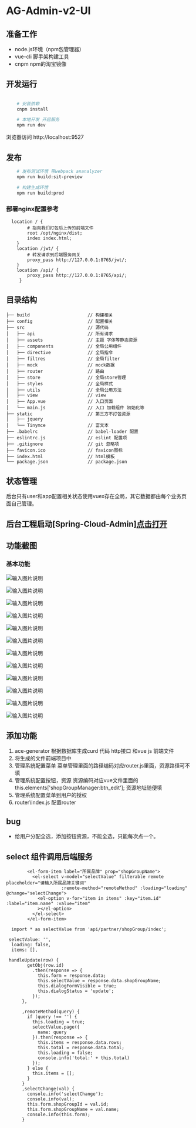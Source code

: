 # AG-Admin-v2-UI 
## 准备工作
- node.js环境（npm包管理器）
- vue-cli 脚手架构建工具
- cnpm  npm的淘宝镜像

## 开发运行
```bash
   
    # 安装依赖  
    cnpm install

    # 本地开发 开启服务
    npm run dev
```
浏览器访问 http://localhost:9527

## 发布
```bash
    # 发布测试环境 带webpack ananalyzer
    npm run build:sit-preview

    # 构建生成环境
    npm run build:prod
```
### 部署nginx配置参考
```
  location / {
        # 指向我们打包后上传的前端文件
        root /opt/nginx/dist;
        index index.html;
    }
    location /jwt/ {
        # 转发请求到后端服务网关
        proxy_pass http://127.0.0.1:8765/jwt/;
    }
    location /api/ {
        proxy_pass http://127.0.0.1:8765/api/;
     }
```

## 目录结构
```shell
├── build                      // 构建相关  
├── config                     // 配置相关
├── src                        // 源代码
│   ├── api                    // 所有请求
│   ├── assets                 // 主题 字体等静态资源
│   ├── components             // 全局公用组件
│   ├── directive              // 全局指令
│   ├── filtres                // 全局filter
│   ├── mock                   // mock数据
│   ├── router                 // 路由
│   ├── store                  // 全局store管理
│   ├── styles                 // 全局样式
│   ├── utils                  // 全局公用方法
│   ├── view                   // view
│   ├── App.vue                // 入口页面
│   └── main.js                // 入口 加载组件 初始化等
├── static                     // 第三方不打包资源
│   ├── jquery
│   └── Tinymce                // 富文本
├── .babelrc                   // babel-loader 配置
├── eslintrc.js                // eslint 配置项
├── .gitignore                 // git 忽略项
├── favicon.ico                // favicon图标
├── index.html                 // html模板
└── package.json               // package.json

```


## 状态管理
后台只有user和app配置相关状态使用vuex存在全局，其它数据都由每个业务页面自己管理。

## 后台工程启动[Spring-Cloud-Admin][点击打开](https://github.com/396191970/Spring-Cloud-Admin)

## 功能截图
### 基本功能
![输入图片说明](https://images.gitee.com/uploads/images/2019/0528/205334_7a892d09_1899222.png "2.png")

![输入图片说明](https://images.gitee.com/uploads/images/2019/0528/205343_124202af_1899222.png "3.png")

![输入图片说明](https://images.gitee.com/uploads/images/2019/0528/205353_2fd7c93f_1899222.png "4.png")

![输入图片说明](https://images.gitee.com/uploads/images/2019/0528/205407_942a9540_1899222.png "5.png")

![输入图片说明](https://images.gitee.com/uploads/images/2019/0528/205420_01f6b933_1899222.png "6.png")

![输入图片说明](https://images.gitee.com/uploads/images/2019/0528/205429_5c7bb102_1899222.png "7.png")

![输入图片说明](https://images.gitee.com/uploads/images/2019/0528/205438_f1cd07c4_1899222.png "8.png")

![输入图片说明](https://images.gitee.com/uploads/images/2019/0528/205447_878d8a39_1899222.png "9.png")

![输入图片说明](https://images.gitee.com/uploads/images/2019/0528/205456_ec6fe29c_1899222.png "10.png")

![输入图片说明](https://images.gitee.com/uploads/images/2019/0528/205504_1ecaec42_1899222.png "11.png")

![输入图片说明](https://images.gitee.com/uploads/images/2019/0528/205514_27cd17dc_1899222.png "12.png")

![输入图片说明](https://images.gitee.com/uploads/images/2019/0528/205521_7379cb06_1899222.png "13.png")


## 添加功能
1. ace-generator 根据数据库生成curd 代码 http接口 和vue js 前端文件
1. 将生成的文件前端项目中
1. 管理系統配置菜单   菜单管理里面的路径编码对应router.js里面，资源路径可不填  
1. 管理系統配置按钮，资源   资源编码对应vue文件里面的  this.elements['shopGroupManager:btn_edit'];  资源地址随便填
1. 管理系统配置菜单到用户的授权
1. router\index.js 配置router


## bug
- 给用户分配全选，添加按钮资源，不能全选，只能每次点一个。


## select 组件调用后端服务
 
```text
        <el-form-item label="所属品牌" prop="shopGroupName">
          <el-select v-model="selectValue" filterable remote placeholder="请输入所属品牌关键词"
                     :remote-method="remoteMethod" :loading="loading" @change="selectChange">
            <el-option v-for="item in items" :key="item.id" :label="item.name" :value="item"
            ></el-option>
          </el-select>
        </el-form-item>
```

```text
  import * as selectValue from 'api/partner/shopGroup/index';

```
```text
 selectValue: '',
  loading: false,
  items: [],
```
```text
 handleUpdate(row) {
        getObj(row.id)
          .then(response => {
            this.form = response.data;
            this.selectValue = response.data.shopGroupName;
            this.dialogFormVisible = true;
            this.dialogStatus = 'update';
          });
      },
```
```text
      ,remoteMethod(query) {
        if (query !== '') {
          this.loading = true;
          selectValue.page({
            name: query
          }).then(response => {
            this.items = response.data.rows;
            this.total = response.data.total;
            this.loading = false;
            console.info('total:' + this.total)
          });
        } else {
          this.items = [];
        }
      }
      ,selectChange(val) {
        console.info('selectChange');
        console.info(val);
        this.form.shopGroupId = val.id;
        this.form.shopGroupName = val.name;
        console.info(this.form);
      }
    
```